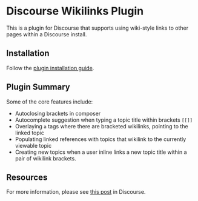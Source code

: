 # Discourse Wikilinks Plugin

This is a plugin for Discourse that supports using wiki-style links to other pages within a Discourse install.

## Installation

Follow the [plugin installation guide](https://meta.discourse.org/t/install-a-plugin/19157).

## Plugin Summary

Some of the core features include:
- Autoclosing brackets in composer
- Autocomplete suggestion when typing a topic title within brackets `[[]]`
- Overlaying `a` tags where there are bracketed wikilinks, pointing to the linked topic
- Populating linked references with topics that wikilink to the currently viewable topic
- Creating new topics when a user inline links a new topic title within a pair of wikilink brackets.

## Resources

For more information, please see [this post](https://talk.fission.codes/t/wikilinks-support-for-discourse/2586) in Discourse. 
